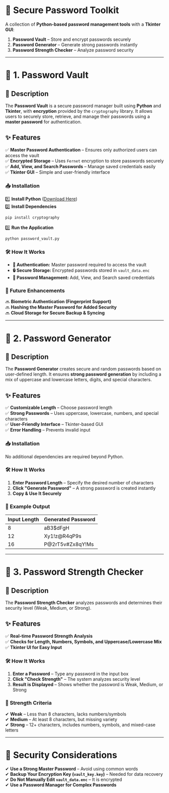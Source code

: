 # 🔐 Secure Password Toolkit

A collection of **Python-based password management tools** with a **Tkinter GUI**:
1. **Password Vault** – Store and encrypt passwords securely  
2. **Password Generator** – Generate strong passwords instantly  
3. **Password Strength Checker** – Analyze password security  

---

# 🔑 1. Password Vault

## 📌 Description
The **Password Vault** is a secure password manager built using **Python** and **Tkinter**, with **encryption** provided by the `cryptography` library. It allows users to securely store, retrieve, and manage their passwords using a **master password** for authentication.

## ✨ Features
✅ **Master Password Authentication** – Ensures only authorized users can access the vault  
✅ **Encrypted Storage** – Uses `Fernet` encryption to store passwords securely  
✅ **Add, View, and Search Passwords** – Manage saved credentials easily  
✅ **Tkinter GUI** – Simple and user-friendly interface  

### 📥 Installation
1️⃣ **Install Python** ([Download Here](https://www.python.org/downloads/))  
2️⃣ **Install Dependencies**  
```sh
pip install cryptography
```
3️⃣ **Run the Application**  
```sh
python password_vault.py
```

### 🛠️ How It Works
- **🔑 Authentication:** Master password required to access the vault  
- **🔒 Secure Storage:** Encrypted passwords stored in `vault_data.enc`  
- **📜 Password Management:** Add, View, and Search saved credentials  

### 🚀 Future Enhancements
🔜 **Biometric Authentication (Fingerprint Support)**  
🔜 **Hashing the Master Password for Added Security**  
🔜 **Cloud Storage for Secure Backup & Syncing**  

---

# 🔑 2. Password Generator

## 📌 Description
The **Password Generator** creates secure and random passwords based on user-defined length. It ensures **strong password generation** by including a mix of uppercase and lowercase letters, digits, and special characters.

## ✨ Features
✅ **Customizable Length** – Choose password length  
✅ **Strong Passwords** – Uses uppercase, lowercase, numbers, and special characters  
✅ **User-Friendly Interface** – Tkinter-based GUI  
✅ **Error Handling** – Prevents invalid input  

### 📥 Installation
No additional dependencies are required beyond Python.

### 🛠️ How It Works
1. **Enter Password Length** – Specify the desired number of characters  
2. **Click "Generate Password"** – A strong password is created instantly  
3. **Copy & Use It Securely**  

### 📜 Example Output
| Input Length | Generated Password |
|-------------|-------------------|
| 8           | aB3$dFgH          |
| 12          | Xy1!z@R4qP9s      |
| 16          | P@2rT5v#Zx8qY!Ms  |

---

# 🔑 3. Password Strength Checker

## 📌 Description
The **Password Strength Checker** analyzes passwords and determines their security level (Weak, Medium, or Strong).

## ✨ Features
✅ **Real-time Password Strength Analysis**  
✅ **Checks for Length, Numbers, Symbols, and Uppercase/Lowercase Mix**  
✅ **Tkinter UI for Easy Input**  

### 🛠️ How It Works
1. **Enter a Password** – Type any password in the input box  
2. **Click "Check Strength"** – The system analyzes security level  
3. **Result is Displayed** – Shows whether the password is Weak, Medium, or Strong  

### 📜 Strength Criteria
✔ **Weak** – Less than 8 characters, lacks numbers/symbols  
✔ **Medium** – At least 8 characters, but missing variety  
✔ **Strong** – 12+ characters, includes numbers, symbols, and mixed-case letters  

---

# 🔐 Security Considerations
✔ **Use a Strong Master Password** – Avoid using common words  
✔ **Backup Your Encryption Key (`vault_key.key`)** – Needed for data recovery  
✔ **Do Not Manually Edit `vault_data.enc`** – It is encrypted  
✔ **Use a Password Manager for Complex Passwords**  
